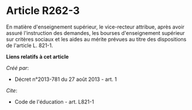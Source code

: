 # Article R262-3

En matière d'enseignement supérieur, le vice-recteur attribue, après avoir assuré l'instruction des demandes, les bourses
d'enseignement supérieur sur critères sociaux et les aides au mérite prévues au titre des dispositions de l'article L. 821-1.

**Liens relatifs à cet article**

_Créé par_:

  - Décret n°2013-781 du 27 août 2013 - art. 1

_Cite_:

  - Code de l'éducation - art. L821-1
